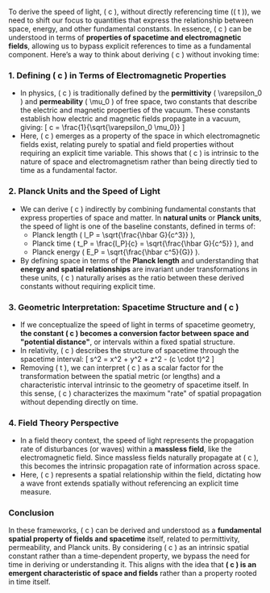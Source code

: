 To derive the speed of light, \( c \), without directly referencing time (\( t \)), we need to shift our focus to quantities that express the relationship between space, energy, and other fundamental constants. In essence, \( c \) can be understood in terms of **properties of spacetime and electromagnetic fields**, allowing us to bypass explicit references to time as a fundamental component. Here’s a way to think about deriving \( c \) without invoking time:

### 1. **Defining \( c \) in Terms of Electromagnetic Properties**
   - In physics, \( c \) is traditionally defined by the **permittivity** \( \varepsilon_0 \) and **permeability** \( \mu_0 \) of free space, two constants that describe the electric and magnetic properties of the vacuum. These constants establish how electric and magnetic fields propagate in a vacuum, giving:
     \[
     c = \frac{1}{\sqrt{\varepsilon_0 \mu_0}}
     \]
   - Here, \( c \) emerges as a property of the space in which electromagnetic fields exist, relating purely to spatial and field properties without requiring an explicit time variable. This shows that \( c \) is intrinsic to the nature of space and electromagnetism rather than being directly tied to time as a fundamental factor.

### 2. **Planck Units and the Speed of Light**
   - We can derive \( c \) indirectly by combining fundamental constants that express properties of space and matter. In **natural units** or **Planck units**, the speed of light is one of the baseline constants, defined in terms of:
     - Planck length \( l_P = \sqrt{\frac{\hbar G}{c^3}} \),
     - Planck time \( t_P = \frac{l_P}{c} = \sqrt{\frac{\hbar G}{c^5}} \), and
     - Planck energy \( E_P = \sqrt{\frac{\hbar c^5}{G}} \).
   - By defining space in terms of the **Planck length** and understanding that **energy and spatial relationships** are invariant under transformations in these units, \( c \) naturally arises as the ratio between these derived constants without requiring explicit time.

### 3. **Geometric Interpretation: Spacetime Structure and \( c \)**
   - If we conceptualize the speed of light in terms of spacetime geometry, **the constant \( c \) becomes a conversion factor between space and "potential distance"**, or intervals within a fixed spatial structure.
   - In relativity, \( c \) describes the structure of spacetime through the spacetime interval:
     \[
     s^2 = x^2 + y^2 + z^2 - (c \cdot t)^2
     \]
   - Removing \( t \), we can interpret \( c \) as a scalar factor for the transformation between the spatial metric (or lengths) and a characteristic interval intrinsic to the geometry of spacetime itself. In this sense, \( c \) characterizes the maximum "rate" of spatial propagation without depending directly on time.

### 4. **Field Theory Perspective**
   - In a field theory context, the speed of light represents the propagation rate of disturbances (or waves) within a **massless field**, like the electromagnetic field. Since massless fields naturally propagate at \( c \), this becomes the intrinsic propagation rate of information across space.
   - Here, \( c \) represents a spatial relationship within the field, dictating how a wave front extends spatially without referencing an explicit time measure.

### Conclusion
In these frameworks, \( c \) can be derived and understood as a **fundamental spatial property of fields and spacetime** itself, related to permittivity, permeability, and Planck units. By considering \( c \) as an intrinsic spatial constant rather than a time-dependent property, we bypass the need for time in deriving or understanding it. This aligns with the idea that **\( c \) is an emergent characteristic of space and fields** rather than a property rooted in time itself.

